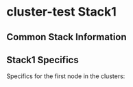 # cluster-test Stack1

## Common Stack Information

## Stack1 Specifics

Specifics for the first node in the clusters:
